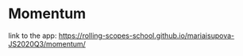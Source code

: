 # Momentum

link to the app: https://rolling-scopes-school.github.io/mariaisupova-JS2020Q3/momentum/
